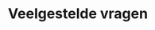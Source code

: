 ---
layout: faq
title: Veelgestelde vragen
headline1: Het kiezen van uw volgende virtuele luchtvaartmaatschappij is een belangrijke beslissing,
headline2: dit zijn een aantal van de meest gestelde vragen.
sections:
  - title: Algemene informatie
    items:
      - title: "Welke vluchtsimulator kan ik gebruiken?"
        message: "U kunt met elke vluchtsimulator vliegen, hoewel het niveau van integratie en automatische vluchttracking kan variëren."
      - title: "Zijn er activiteitsvereisten?"
        message: "Nee. Er zijn geen activiteitsvereisten."
      - title: "Is er een leeftijdsbeperking?"
        message: "Op het moment van registratie moet u meerderjarig zijn in het land waar u woont."
      - title: "Kan ik uren overdragen van een andere organisatie?"
        message: "We accepteren de overdracht van uren in de vorm van geverifieerde vlieguren, maar deze worden niet gebruikt voor uw beoordelingen en promoties."
  - title: Vluchtuitvoering
    items:
      - title: "Welke routes kan ik vliegen?"
        message: "U kunt met elke vlucht vliegen die momenteel wordt uitgevoerd door de tegenhanger in de echte wereld. Onze vluchtschema's worden dagelijks automatisch bijgewerkt."
      - title: "Met welke vliegtuigen kan ik vliegen?"
        message: "Standaard moet elke vlucht worden uitgevoerd met hetzelfde vliegtuigtype dat op het vluchtschema staat vermeld. Het is echter toegestaan om binnen dezelfde vliegtuigfamilie (bijv. A320 Familie) van toestel te wisselen als de vlucht nog steeds veilig kan worden uitgevoerd."
      - title: "Zijn er beperkingen voor wanneer ik vlieg?"
        message: "U bent vrij om vluchten te voltooien wanneer u maar wilt, zonder beperkingen. Hoewel we aanraden om uw simulatortijd af te stemmen op het vluchtschema voor extra realisme, is dit optioneel."
      - title: "Moet ik online vliegen?"
        message: "U bent vrij om uw vluchten via een online netwerk of offline uit te voeren. We raden u wel aan om tijdens uw vlucht minimaal verbonden te blijven met het internet om gebruik te kunnen maken van onze functies voor het volgen en verzenden van vluchten."
  - title: Beoordelingen en promoties
    items:
      - title: "Hoe werken beoordelingen en promoties?"
        message: "Na elke vlucht ontvangt u punten voor de vlieguren, cycli en prestaties die bijdragen aan uw promoties. Als u genoeg punten hebt verzameld en geslaagd bent voor een schriftelijk typebevoegdheidsexamen, ontvangt u een typebevoegdheid voor het betreffende vliegtuigtype."
      - title: "Zit ik vast aan een bepaald type als ik er eenmaal aan begin?"
        message: "Hoewel we aanraden om slechts aan één of twee classificaties tegelijk te werken om gefocust te blijven, zijn er geen beperkingen op het aantal typebevoegdheden waaraan u tegelijkertijd mag trainen."
      - title: "Zijn er naast typebevoegdverklaringen nog andere trainingsmögelijkheden?"
        message: "Ja. U kunt training volgen in verschillende onderwerpen buiten vliegtuigsystemen, zoals certificeringen voor luchthavens, meteorologie, luchtvaartoperaties en algemene kennis, om er maar een paar te noemen."
---